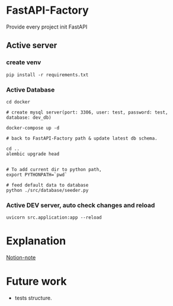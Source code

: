 # FastAPI-Factory
Provide every project init FastAPI

## Active server

### create venv
```
pip install -r requirements.txt
```
### Active Database
```
cd docker

# create mysql server(port: 3306, user: test, password: test, database: dev_db)

docker-compose up -d

# back to FastAPI-Factory path & update latest db schema.

cd ..
alembic upgrade head


# To add current dir to python path, 
export PYTHONPATH=`pwd`

# feed default data to database
python ./src/database/seeder.py

```
### Active DEV server, auto check changes and reload
```
uvicorn src.application:app --reload
```

# Explanation
[Notion-note](https://nonchalant-mozzarella-71d.notion.site/FastAPI-SQLalchemy-alembic-Async-Await-e5626665abcd4940b2537f1fe0edd2bb)

# Future work
- tests structure.